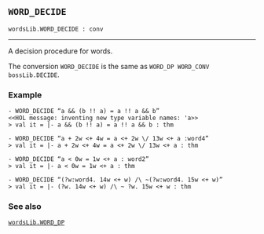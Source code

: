 ## `WORD_DECIDE`

``` hol4
wordsLib.WORD_DECIDE : conv
```

------------------------------------------------------------------------

A decision procedure for words.

The conversion `WORD_DECIDE` is the same as
`WORD_DP WORD_CONV bossLib.DECIDE`.

### Example

``` hol4
- WORD_DECIDE “a && (b !! a) = a !! a && b”
<<HOL message: inventing new type variable names: 'a>>
> val it = |- a && (b !! a) = a !! a && b : thm

- WORD_DECIDE “a + 2w <+ 4w = a <+ 2w \/ 13w <+ a :word4”
> val it = |- a + 2w <+ 4w = a <+ 2w \/ 13w <+ a : thm

- WORD_DECIDE “a < 0w = 1w <+ a : word2”
> val it = |- a < 0w = 1w <+ a : thm

- WORD_DECIDE “(?w:word4. 14w <+ w) /\ ~(?w:word4. 15w <+ w)”
> val it = |- (?w. 14w <+ w) /\ ~ ?w. 15w <+ w : thm
```

### See also

[`wordsLib.WORD_DP`](#wordsLib.WORD_DP)
